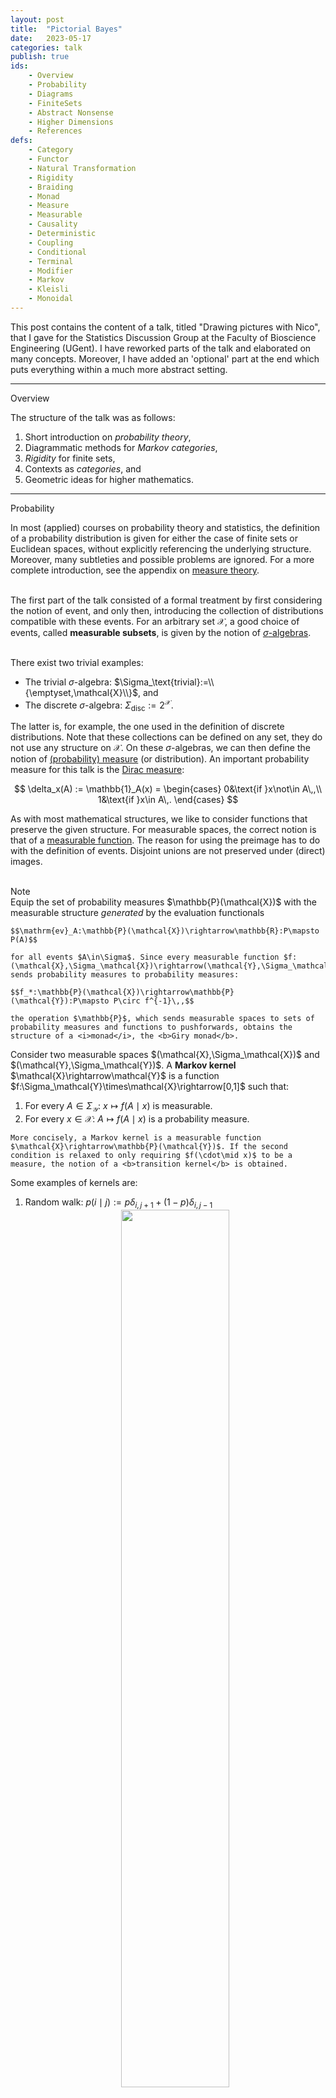 ```yaml
---
layout: post
title:  "Pictorial Bayes"
date:   2023-05-17
categories: talk
publish: true
ids:
    - Overview
    - Probability
    - Diagrams
    - FiniteSets
    - Abstract Nonsense
    - Higher Dimensions
    - References
defs:
    - Category
    - Functor
    - Natural Transformation
    - Rigidity
    - Braiding
    - Monad
    - Measure
    - Measurable
    - Causality
    - Deterministic
    - Coupling
    - Conditional
    - Terminal
    - Modifier
    - Markov
    - Kleisli
    - Monoidal
---
```


This post contains the content of a talk, titled "Drawing pictures with Nico", that I gave for the Statistics Discussion Group at the Faculty of Bioscience Engineering (UGent). I have reworked parts of the talk and elaborated on many concepts. Moreover, I have added an 'optional' part at the end which puts everything within a much more abstract setting.

<hr id = "Overview">
<div class = "nav-block"><div class = "side">Overview</div></div>

The structure of the talk was as follows:
1. Short introduction on <i>probability theory</i>,
1. Diagrammatic methods for <i>Markov categories</i>,
1. <i>Rigidity</i> for finite sets,
1. Contexts as <i>categories</i>, and
1. Geometric ideas for higher mathematics.

<hr id = "Probability">
<div class = "nav-block"><div class = "side">Probability</div></div>

In most (applied) courses on probability theory and statistics, the definition of a probability distribution is given for either the case of finite sets or Euclidean spaces, without explicitly referencing the underlying structure. Moreover, many subtleties and possible problems are ignored. For a more complete introduction, see the appendix on <a href = "{% post_url 2020-02-01-AppendixMeasures %}">measure theory</a>.<br><br>

The first part of the talk consisted of a formal treatment by first considering the notion of event, and only then, introducing the collection of distributions compatible with these events. For an arbitrary set $\mathcal{X}$, a good choice of events, called <b>measurable subsets</b>, is given by the notion of <a href = "{% post_url 2020-02-01-AppendixMeasures %}#SigmaAlgebra">$\sigma$-algebras</a>.<br><br>

There exist two trivial examples:
* The trivial $\sigma$-algebra: $\Sigma_\text{trivial}:=\\{\emptyset,\mathcal{X}\\}$, and
* The discrete $\sigma$-algebra: $\Sigma_\text{disc}:=2^\mathcal{X}$.

The latter is, for example, the one used in the definition of discrete distributions. Note that these collections can be defined on any set, they do not use any structure on $\mathcal{X}$. On these $\sigma$-algebras, we can then define the notion of <a href = "{% post_url 2020-02-01-AppendixMeasures %}#Measure">(probability) measure</a> (or distribution). An important probability measure for this talk is the <a href = "{% post_url 2020-02-01-AppendixMeasures %}#DiracMeasure">Dirac measure</a>:

$$
    \delta_x(A) := \mathbb{1}_A(x) =
    \begin{cases}
        0&\text{if }x\not\in A\,,\\
        1&\text{if }x\in A\,.
    \end{cases}
$$

As with most mathematical structures, we like to consider functions that preserve the given structure. For measurable spaces, the correct notion is that of a <a href = "{% post_url 2020-02-01-AppendixMeasures %}#MeasurableFunction">measurable function</a>. The reason for using the preimage has to do with the definition of events. Disjoint unions are not preserved under (direct) images.<br><br>

<div class = "note">
    <div class = "side">Note</div>
    Equip the set of probability measures $\mathbb{P}(\mathcal{X})$ with the measurable structure <i>generated</i> by the evaluation functionals
    
    $$\mathrm{ev}_A:\mathbb{P}(\mathcal{X})\rightarrow\mathbb{R}:P\mapsto P(A)$$
    
    for all events $A\in\Sigma$. Since every measurable function $f:(\mathcal{X},\Sigma_\mathcal{X})\rightarrow(\mathcal{Y},\Sigma_\mathcal{Y})$ sends probability measures to probability measures:

    $$f_*:\mathbb{P}(\mathcal{X})\rightarrow\mathbb{P}(\mathcal{Y}):P\mapsto P\circ f^{-1}\,,$$

    the operation $\mathbb{P}$, which sends measurable spaces to sets of probability measures and functions to pushforwards, obtains the structure of a <i>monad</i>, the <b>Giry monad</b>.
</div>

<div class = "def" text = "Markov kernel">
    Consider two measurable spaces $(\mathcal{X},\Sigma_\mathcal{X})$ and $(\mathcal{Y},\Sigma_\mathcal{Y})$. A <b>Markov kernel</b> $\mathcal{X}\rightarrow\mathcal{Y}$ is a function $f:\Sigma_\mathcal{Y}\times\mathcal{X}\rightarrow[0,1]$ such that:

<div markdown = "1">

1. For every $A\in\Sigma_\mathcal{Y}$: $x\mapsto f(A\mid x)$ is measurable.
1. For every $x\in\mathcal{X}$: $A\mapsto f(A\mid x)$ is a probability measure.

</div>
    
    More concisely, a Markov kernel is a measurable function $\mathcal{X}\rightarrow\mathbb{P}(\mathcal{Y})$. If the second condition is relaxed to only requiring $f(\cdot\mid x)$ to be a measure, the notion of a <b>transition kernel</b> is obtained.
</div>

Some examples of kernels are:
1. Random walk: $p(i\mid j) := p\delta_{i,j+1} + (1-p)\delta_{i,j-1}$
    <center>
    <img src = "{{site.baseurl}}/assets/figures/PictorialBayes/RandomWalk.webp" style = "width: 60%" class = "boxed">
    </center>
1. Identity function: $\mathbb{1}(i\mid j) := \delta_{i,j}$
    <center>
    <img src = "{{site.baseurl}}/assets/figures/PictorialBayes/Identity.webp" style = "width: 40%" class = "boxed">
    </center>
1. Measurable function: $f(i\mid j) := \delta_{i,f(j)}$
    <center>
    <img src = "{{site.baseurl}}/assets/figures/PictorialBayes/Measurable.webp" style = "width: 40%" class = "boxed">
    </center>

Integration (against a probability measure) will not be introduced in detail (even though it was necessary for this talk). Suffice it to say that it reduces to summation in the case of point masses (and discrete distributions) and to ordinary (Riemann) integrals in the case of density functions.

<hr id = "Diagrams">
<div class = "nav-block"><div class = "side">Diagrams</div></div>

The basic ingredients of any diagram are lines (or arrows):
<center>
    <img src = "{{site.baseurl}}/assets/figures/PictorialBayes/Arrow.webp" style = "width: 20%">
</center>
The convention in this post is that diagrams have to be read from <u>left to right</u>. The interpretation of arrows depends on the context:
* Set theory: functions $X\rightarrow Y$,
* Linear algebra: linear maps $X\rightarrow Y$, or
* Probability theory: Markov kernels $X\rightarrow\mathbb{P}(Y)$.

Probability measures, also called <b>states</b> in this setting, are arrows out of the one-element set $\mathbf{I}:=\\{\ast\\}$:
<center>
    <img src = "{{site.baseurl}}/assets/figures/PictorialBayes/State.webp" style = "width: 15%">
</center>
Joint states are simply indicated by multiple outgoing lines:
<center>
    <img src = "{{site.baseurl}}/assets/figures/PictorialBayes/JointState.webp" style = "width: 15%">
</center>

Given the above information, the context for a diagrammatic calculus can be fixed. The following notations will be used in the remainder:
* <b>Set</b>: Sets and ordinary functions,
* <b>Vect</b> (technically <b>FinVect</b>): (Finite-dimensional) vector spaces and linear maps,
* <b>Meas</b>: Measurable spaces and measurable functions,
* $\mathbf{Stoch}$: Probability spaces and Markov kernels,
* $\mathbf{BorelStoch}$: Borel probability spaces and Markov kernels, or
* $\mathbf{FinStoch}$: Finite probability spaces and Markov Kernels.

Concatenation of lines or arrows is, in general, given by a suitable notion of composition:
<center>
    <img src = "{{site.baseurl}}/assets/figures/PictorialBayes/Composition.webp" style = "width: 25%">
</center>
The interpretation, again, depends on the context:
* <b>Set</b>, <b>Vect</b> & <b>Meas</b>: function composition $g\circ f$, or
* $\mathbf{Stoch}$: <b>Chapman&ndash;Kolmogorov equation</b>
    \\[(g\circ f)(A\mid x) :=\int_\mathcal{Y}g(A\mid y)\,df(y\mid x)\,.\\]

Lines or arrows can also be combined in different ways:
* Parallel functions: $f\otimes g:\mathcal{X}\otimes\mathcal{X}'\rightarrow\mathcal{Y}'\otimes\mathcal{Y}'$
    <center>
    <img src = "{{site.baseurl}}/assets/figures/PictorialBayes/Parallel.webp" style = "width: 25%">
    </center>
* 'Braided' functions: $x\otimes x'\mapsto g(x')\otimes f(x)$
    <center>
    <img src = "{{site.baseurl}}/assets/figures/PictorialBayes/Braiding.webp" style = "width: 30%">
    </center>

Every measurable space $(\mathcal{X},\Sigma_{\mathcal{X}})$ admits two `structure morphisms':
* The <b>deletion map</b>: $\mathrm{del}_\mathcal{X}(x) := 1$
    <center>
    <img src = "{{site.baseurl}}/assets/figures/PictorialBayes/Dot.webp" style = "width: 15%">
    </center>
    which corresponds to integrating out a variable: $\displaystyle\int_\mathcal{Y}df(y\mid x)$
    <center>
    <img src = "{{site.baseurl}}/assets/figures/PictorialBayes/Integral.webp" style = "width: 25%">
    </center>
* The <b>copy map</b>: $\mathrm{copy}_\mathcal{X}(A\times B\mid x) := \delta_x(A)\delta_x(B)$
    <center>
    <img src = "{{site.baseurl}}/assets/figures/PictorialBayes/Comultiplication.webp" style = "width: 15%">
    </center>
    which corresponds to transporting a distribution on $\mathcal{X}$ to one on its diagonal embedding in $\mathcal{X}\otimes\mathcal{X}$.

These morphisms endow a probability space with the structure of an <i id = "Comonoid">(internal) comonoid</i>:
<center>
    <img src = "{{site.baseurl}}/assets/figures/PictorialBayes/Assoc1.webp" style = "width: 20%">
    =
    <img src = "{{site.baseurl}}/assets/figures/PictorialBayes/Assoc2.webp" style = "width: 20%">
</center>
and
<center>
    <img src = "{{site.baseurl}}/assets/figures/PictorialBayes/Dot1.webp" style = "width: 10%">
    =
    <img src = "{{site.baseurl}}/assets/figures/PictorialBayes/Line.webp" style = "width: 10%">
    =
    <img src = "{{site.baseurl}}/assets/figures/PictorialBayes/Dot2.webp" style = "width: 10%">
</center>

The idea behind comonoids can be understood by turning these diagrams around (i.e. 'inverting time'). The first equation is then simply the associativity of a multiplication map and the second equation is the unit law. (Sets with a multiplication map with these properties are also called <b>monoids</b>.) Such 'dual' definitions are a common occurrence in abstract parts of mathematics. It is a nice intuition to have!

Probability spaces are even <i>(co)commutative comonoids</i>:
<center>
    <img src = "{{site.baseurl}}/assets/figures/PictorialBayes/BraidedComulti.webp" style = "width: 20%">
    =
    <img src = "{{site.baseurl}}/assets/figures/PictorialBayes/Comulti.webp" style = "width: 10%">
</center>
More generally, contexts $\mathbf{C}$ where the structure morphisms $\mathrm{del}$ and $\mathrm{copy}$ exist and satisfy the (co)commutative comonoid conditions are called <b>Markov categories</b> or <b>copy-discard (CD) categories</b>.<br><br>

Every set admits a unique comonoid structure with respect to the Cartesian product (which can also be thought of as a tensor product for which the unit is the one-element set $\mathbf{I}$):
* Delete morphism: unique function to $\mathbf{I}$.
* Copy morphism: diagonal embedding $x\mapsto(x,x)$.
Vector spaces do not admit this diagonal comonoid structure. Can you see why? (In physics, this gives rise to the <i>no-cloning theorem</i>!)

Using the above diagrammatic rules, various notions from probability theory can be represented. Some examples will be covered below.
<div class = "def" text = "Deterministic morphism" id = "Deterministic">
    A deterministic function should always give the same result for a fixed input. Diagrammatically this corresponds to:
    <center>
        <img src = "{{site.baseurl}}/assets/figures/PictorialBayes/Det1.webp" style = "width: 15%">
        =
        <img src = "{{site.baseurl}}/assets/figures/PictorialBayes/Det2.webp" style = "width: 15%">
    </center>
    An interesting question becomes: Are all deterministic functions in $\mathbf{Stoch}$ given by measurable functions? The answer is no in general! There are pathological counterexamples. However, the statement is true for $\mathbf{BorelStoch}$ and $\mathbf{FinStoch}$.
</div>

<div class = "def" text = "Causality" id = "Causality">
    If for all functions $f,g$ and $h_1,h_2$, the relation
    <center>
        <img src = "{{site.baseurl}}/assets/figures/PictorialBayes/Causal1.webp" style = "width: 25%">
        =
        <img src = "{{site.baseurl}}/assets/figures/PictorialBayes/Causal2.webp" style = "width: 25%">
    </center>
    implies
    <center>
        <img src = "{{site.baseurl}}/assets/figures/PictorialBayes/Causal3.webp" style = "width: 25%">
        =
        <img src = "{{site.baseurl}}/assets/figures/PictorialBayes/Causal4.webp" style = "width: 25%">
    </center>
    then the context $\mathbf{C}$ is said to be causal.
</div>

<div class = "def" text = "Conditional" id = "Conditional">
    The definition of conditional distributions in $\mathbf{Stoch}$ reads as
    $$P(A,B) = \int_A P(B\mid x)\,dP(x)\,.$$
    Diagrammatically, for any context $\mathbf{C}$, this becomes:
    <center>
        <img src = "{{site.baseurl}}/assets/figures/PictorialBayes/Joint.webp" style = "width: 10%">
        =
        <img src = "{{site.baseurl}}/assets/figures/PictorialBayes/Conditional.webp" style = "width: 20%">
    </center>
    The existence of conditionals is a subtle point. In $\mathbf{Stoch}$, conditionals coincide with the notion of <i>regular conditional distributions</i>. However, these do not exist for all joint distributions. When restricting to $\mathbf{BorelStoch}$ or $\mathbf{FinStoch}$, the situation is better behaved: all conditionals exist.<br><br>
    When working with states (or functions) of higher arity, e.g. a joint state on three variables, conditioning can be done in different ways. By 'simple' diagrammatic manipulations, the following property can be proven whenever $\mathbf{C}$ has all conditionals:
    <center>
        <img src = "{{site.baseurl}}/assets/figures/PictorialBayes/Iterated1.webp" style = "width: 30%">
        =
        <img src = "{{site.baseurl}}/assets/figures/PictorialBayes/Iterated2.webp" style = "width: 30%">
    </center>
    Just for fun, this is left as an exercise to the reader ;-) <br><br>
    Note that the definition of conditionals is not reserved to states $\mathbf{I}\rightarrow\mathcal{X}\otimes\mathcal{Y}$. It can be generalized to arbitrary functions $\mathcal{Z}\rightarrow\mathcal{X}\otimes\mathcal{Y}$:
    <center>
        <img src = "{{site.baseurl}}/assets/figures/PictorialBayes/Joint-f.webp" style = "width: 10%">
        =
        <img src = "{{site.baseurl}}/assets/figures/PictorialBayes/Conditional-f.webp" style = "width: 30%">
    </center>
</div>

<div class = "def" text = "Almost surely">
    Two functions $f,g:\mathcal{Y}\rightarrow\mathcal{Z}$ are said to be <b>$p$-almost surely equal</b>, for a function $p:\mathcal{X}\rightarrow\mathcal{Y}$, if
    $$f\circ p=g\circ p\,.$$
    Diagrammatically this becomes:
    <center>
        <img src = "{{site.baseurl}}/assets/figures/PictorialBayes/AS1.webp" style = "width: 20%">
        =
        <img src = "{{site.baseurl}}/assets/figures/PictorialBayes/AS2.webp" style = "width: 20%">
    </center>
</div>

<div class = "def" text = "Couplings" id = "Coupling">
    Let $\mathbf{C}$ be a causal context admitting all conditionals. Define a context <b>Stoch(C)</b> for which a <b>probability space</b> in $\mathbf{C}$ is a pair $(\mathcal{X},\psi)$ such that $\mathcal{X}$ is an object in $\mathbf{C}$ and $\psi:\textbf{I}\rightarrow\mathcal{X}$ a state, and for which a <b>kernel</b> $(\mathcal{X},\psi_X)\rightarrow(\mathcal{Y},\psi_Y)$ is a function $f:\mathcal{X}\rightarrow\mathcal{Y}$ in $\mathbf{C}$ such that $\psi_X$-almost surely $f\circ\psi_X=\psi_Y$. If $\textbf{C}=\textbf{Stoch}$, then <b>Stoch(C)</b> is given by the context of 'couplings' (or <i>copulas</i>), i.e. that of probability spaces and joint distributions that restrict to two given marginals.
</div>

<hr id = "FiniteSets">
<div class = "nav-block"><div class = "side">Finite Sets</div></div>

From here on, attention will be restricted to finite sets, i.e. we work in $\mathbf{FinStoch}$ (unless stated otherwise). These will be equipped with the discrete $\sigma$-algebra. In this case, (probability) measures are defined by their values at points and can be written as vectors. Moreover, kernels can be expressed as matrices. To allow for some more diagrammatic freedom, functions are generalized from Markov kernels to transition kernels, where the latter need only take values in the set of measures (which can be unnormalized).<br><br>

Every object $(\mathcal{X},\Sigma_{\mathcal{X}})$ admits the structure of an <i>(internal) monoid</i>:
* Unit map: $\varepsilon_\mathcal{X}(x) := 1$
    <center>
    <img src = "{{site.baseurl}}/assets/figures/PictorialBayes/toD.webp" style = "width: 15%">
    </center>
* Multiplication map: $\mu_\mathcal{X}(x\mid i,j) := \delta_{i,x}\delta_{j,x}$
    <center>
    <img src = "{{site.baseurl}}/assets/figures/PictorialBayes/Multiplication.webp" style = "width: 15%">
    </center>

As before, this structure is commutative with respect to the (trivial) braiding. As noted in the previous section, the definition of a comonoid was dual to that of a monoid. This is clear when comparing the explicit formulas for the comultiplication and counit to the expressions above. The multiplication $\mu$ and unit $\varepsilon$, consequently, also satisfy the associativity condition and unit law. Finite probability space not only carry the structure of a monoid and comonoid, they are even compatible in an elegant way. Such objects are called <b>Frobenius monoids</b>:
<center>
    <img src = "{{site.baseurl}}/assets/figures/PictorialBayes/Frobenius1.webp" style = "width: 15%">
    =
    <img src = "{{site.baseurl}}/assets/figures/PictorialBayes/Frobenius2.webp" style = "width: 15%">
    =
    <img src = "{{site.baseurl}}/assets/figures/PictorialBayes/Frobenius3.webp" style = "width: 15%">
</center>

<div class = "def" text = "Modifier" id = "Modifier">
    The multiplication map allows us to turn states into arrows:
    <center>
        <img src = "{{site.baseurl}}/assets/figures/PictorialBayes/Modifier.webp" style = "width: 15%">
        =
        <img src = "{{site.baseurl}}/assets/figures/PictorialBayes/ModifierExplicit.webp" style = "width: 15%">
    </center>
    The state can then be recovered through the unit map:
    <center>
        <img src = "{{site.baseurl}}/assets/figures/PictorialBayes/State0.webp" style = "width: 10%">
        =
        <img src = "{{site.baseurl}}/assets/figures/PictorialBayes/ModifierDot.webp" style = "width: 10%">
    </center>
    An <b>inverse modifier</b> is simply a functional inverse to a modifier:
    <center>
        <img src = "{{site.baseurl}}/assets/figures/PictorialBayes/Inverse1.webp" style = "width: 25%">
        =
        <img src = "{{site.baseurl}}/assets/figures/PictorialBayes/Line.webp" style = "width: 10%">
        =
        <img src = "{{site.baseurl}}/assets/figures/PictorialBayes/Inverse2.webp" style = "width: 25%">
    </center>
    These are given as follows:
    $$X^{-1}(i\mid j) = \frac{1}{X(i\mid j)} = \frac{\delta_{i,j}}{P_X(i)}\,.$$
    Further below, inverse modifiers will be used to express conditionals more explicitly.
</div>

Using the different structures on a finite probability space $(\mathcal{X},\Sigma_{\mathcal{X}})$, even more diagrammatic objects can be obtained:
* <b>Cups</b>:
    <center>
        <img src = "{{site.baseurl}}/assets/figures/PictorialBayes/CupDot.webp" style = "width: 15%">
        =
        $\mathrm{coev}_\mathcal{X}(x,x') = \delta_{x,x'}$
    </center>
* <b>Caps</b>:
    <center>
        <img src = "{{site.baseurl}}/assets/figures/PictorialBayes/CapDot.webp" style = "width: 15%">
        =
        $\mathrm{ev}_\mathcal{X}(x,x') = \delta_{x,x'}$
    </center>

The cup and cap give rise to a so-called <i>rigid</i> structure (see further below) because they satisfy the <b>triangle identities</b> or <b>yanking conditions</b>:
<center>
    <img src = "{{site.baseurl}}/assets/figures/PictorialBayes/Yanking1.webp" style = "width: 10%">
    =
    <img src = "{{site.baseurl}}/assets/figures/PictorialBayes/Line.webp" style = "width: 10%">
    =
    <img src = "{{site.baseurl}}/assets/figures/PictorialBayes/Yanking2.webp" style = "width: 10%">
</center>
The reason for the term 'yanking condition' stems from the fact that the bends in the lines can be 'yanked out'.<br><br>

Although the diagonal comultiplication does not exist for vector spaces, a rigid structure exists on finite-dimensional vector spaces. For a vector space $V$, choose a basis $\\{e_i\\}\_{i\leq\dim(V)}$ and denote its dual basis by $\\{e^i\\}\_{i\leq\dim(V)}$.
* Cup: $\mathrm{coev}\_V(\lambda) := \sum_{i=1}^{\dim(V)}\lambda e^i\otimes e\_i$.
* Cap: $\mathrm{ev}_V(e_j\otimes e^i) := e^i(e\_j) = \delta^i_j$.

As an example of diagrammatic calculus, the 'bubble diagram' gives the dimension of the vector space (more generally, the trace of a linear map):
<center>
    <img src = "{{site.baseurl}}/assets/figures/PictorialBayes/Bubble.webp" style = "width: 10%">
    =
    $\sum_{i=1}^{\dim(V)} e^i(e_i) = \sum_{i=1}^{\dim(V)}\delta^i_i = \dim(V)\,.$
</center>
These constructions, and their extensions to <i>superspaces</i>, are also of importance in theoretical physics! (I might write more about this in a future post.)<br><br>

Using the cup and cap, we can also express the transposition of linear maps:
<center>
    <img src = "{{site.baseurl}}/assets/figures/PictorialBayes/Map.webp" style = "width: 15%">
    =
    <img src = "{{site.baseurl}}/assets/figures/PictorialBayes/Transpose.webp" style = "width: 10%">
</center>
Again, the proof is left as an exercise to the reader. It can easily be obtained using the expressions introduced above ;-)
<br><br>
The cups and caps of finite probability spaces can be altered using the (inverse) modifiers:
<center>
    <img src = "{{site.baseurl}}/assets/figures/PictorialBayes/ModCup.webp" style = "width: 5%">
    =
    <img src = "{{site.baseurl}}/assets/figures/PictorialBayes/CupX.webp" style = "width: 10%">
</center>
and
<center>
    <img src = "{{site.baseurl}}/assets/figures/PictorialBayes/ModCap.webp" style = "width: 5%">
    =
    <img src = "{{site.baseurl}}/assets/figures/PictorialBayes/CapX.webp" style = "width: 10%">
</center>
With the modified caps, the conditionals can be given a more explicit expression, which closely resembles the equational definition:
<center>
    <img src = "{{site.baseurl}}/assets/figures/PictorialBayes/ConditionalModifier.webp" style = "width: 20%">
    =
    <img src = "{{site.baseurl}}/assets/figures/PictorialBayes/ConditionalCap.webp" style = "width: 15%">
</center>
In the context of linear algebra, it was shown how the cups and caps allow us to express transposition by bending lines around. Using the modified cups and caps, transposition of a conditional in $\mathbf{FinStoch}$ gives Bayes' theorem:
<center>
    <img src = "{{site.baseurl}}/assets/figures/PictorialBayes/ConditionalModifier.webp" style = "width: 20%">
    =
    <img src = "{{site.baseurl}}/assets/figures/PictorialBayes/Bayes.webp" style = "width: 15%">
</center>

<hr id = "AbstractNonsense">
<div class = "nav-block"><div class = "side">Abstract Nonsense</div></div>

The previous sections should have given an idea of how diagrammatic tools can be used to study vastly different areas of mathematics and science. The reason that this is possible is not a mere coincidence. What were called 'contexts' and, more specifically, the specific contexts that were considered, all share the same structure. This section aims to introduce the terminology used to describe these structures.

<div class = "def" text = "Category" id = "Category">
A category $\mathbf{C}$ consists of two collections (in practice, these are often sets):
<div markdown = "1">
1. <b>Objects</b>: $\mathrm{ob}(\mathbf{C})$, and
1. <b>Morphisms</b>: $\mathrm{hom}(\textbf{C})$.
</div>

The collection of morphisms between two object $X,Y\in\mathrm{ob}(\mathbf{C})$ is denoted by $\hom_{\mathbf{C}}(X,Y)$ or $\mathbf{C}(X,Y)$. Morphisms $f\in\mathbf{C}(X,Y)$ are represented by arrows or lines and concatenation of lines corresponds to composition of morphisms. Hence, for the most basic diagrams, only the structure of a category is required.<br><br>

These should satisfy the following conditions:
<div markdown = "1">
1. <b>Identity</b>: For all $X\in\mathrm{ob}(\mathbf{C})$, there exists an identity morphism $\mathbb{1}_X\in\mathbf{C}(X,X)$.
1. <b>Associativity</b>: $f\circ(g\circ h) = (f\circ g)\circ h$, whenever the compositions are well-defined.
</div>
</div>

Some examples were already given after the introduction of 'lines'. Some more exotic examples are (the first 2/3 are a good exercise for drawing diagrams):
* Every <i>poset</i> (partially ordered set) is a category, where a unique morphism $x\rightarrow y$ exists whenever $x\leq y$.
* Every directed graph defines a category. (The <i>free category</i> generated by that graph.)
* The category <b>Cat</b> of <i>small categories</i>, i.e. those where $\mathrm{ob}(\mathbf{C})$ and $\mathrm{hom}(\mathbf{C})$ are sets. (The morphisms are defined below.)
* The <i>representations</i> of a (finite) group with <i>intertwiners</i> (equivariant functions) as morphisms.

Just as there are functions between sets, there are also operations between categories.
<div class = "def" text = "Functor" id = "Functor">
An operation $F:\mathbf{C}\rightarrow\mathbf{D}$ between categories such that:
<div markdown = "1">
1. $F$ maps objects $X$ to objects $FX$.
1. $F$ maps morphisms $X\rightarrow Y$ to morphisms $FX\rightarrow FY$.
1. $F$ preserves composition.
</div>
</div>

The Giry monad that assigns probability measures to measurable spaces was the first example of a functor. Some other examples are:
* The power set functor $P:\textbf{Set}\rightarrow\textbf{Set}$, which assigns power sets and (pre)images.
* The <i>Yoneda embedding</i> of an object $X\in\mathrm{ob}(\mathbf{C})$, which assigns to every other object $Y\in\mathrm{ob}(\mathbf{C})$ the morphisms $\mathbf{C}(Y,X)$. Morphisms $f$ are mapped to precompositions $-\circ f$.

The second example is one of the most foundational constructions in category theory!<br><br>

We can also define morphisms $\kappa:F\Rightarrow G$ between functors.
<div class = "def" text = "Natural transformation" id = "NaturalTransformation">
    A natural transformation $\kappa:F\Rightarrow G$ is a collection $\\{\kappa_X:FX\rightarrow GX\\}_{X\in\mathrm{ob}(\mathbf{C})}$ of morphisms such that the following commutative diagram holds for any two objects $X,Y\in\mathrm{ob}(\mathbf{C})$:
    <center>
        <img src = "{{site.baseurl}}/assets/figures/PictorialBayes/Nat.webp" style = "width: 20%">
    </center>
    These transformations are also sometimes denoted by generic indices: $\kappa_X:FX\rightarrow GX$.
</div>

Some (technical) examples are (some other examples will pop up in the next few sections):
* The identity natural transformation $F\Rightarrow F$.
* Double duals: there exists a natural transformation $\eta\_{V}:V\rightarrow V^{\*\*}$ for finite-dimensional vector spaces. (For the single dual $V\rightarrow V^*$, the transformation is 'unnatural' since it requires a choice of basis.)
* For any morphism $f:X\rightarrow Y$ there exists a natural transformation between the Yoneda embeddings of $X$ and $Y$. This is given by postcomposition $f\circ -$.

Whereas objects are represented by vertices and morphisms by lines in a diagrammatic calculus, natural transformations could be represented by filling in the area between two parallel functors (parallel here means that they have the same domain and codomain). This extension of diagrams to higher-dimensional structures will play a role at the end of this talk.<br><br>

To express parallel objects and morphisms, the structure of a tensor product needs to exist.
<div class = "def" text = "Monoidal category" id = "Monoidal">
A category $\mathbf{C}$ equipped with a (<i>bi</i>)functor $\otimes:\mathbf{C}\times\mathbf{C}\rightarrow\mathbf{C}$ and a unit object $\mathbf{I}\in\mathrm{ob}(\mathbf{C})$ satisfying the monoid conditions:
<div markdown = "1">
1. Associativity: $X\otimes(Y\otimes Z)=(X\otimes Y)\otimes Z$\pause, and
1. Unit: $X\otimes\mathbf{I}=X=\mathbf{I}\otimes X$.
</div>
In general, the associativity and unit conditions can be weakened up to a natural transformation. This will be reconsidered at the end.
</div>

In some monoidal categories, the tensor product is symmetric in a certain sense.
<div class = "def" text = "Braiding" id = "Braiding">
    A natural transformation $\sigma_{X,Y}:X\otimes Y\rightarrow Y\otimes X$. If $\sigma_{X,Y}\circ \sigma_{Y,X}=\mathbb{1}_{Y\otimes X}$, the braiding is said to be <b>symmetric</b>.
    <center>
        <img src = "{{site.baseurl}}/assets/figures/PictorialBayes/BraidUp.webp" style = "width: 25%">
        =
        <img src = "{{site.baseurl}}/assets/figures/PictorialBayes/BraidDown.webp" style = "width: 25%">
        =
        <img src = "{{site.baseurl}}/assets/figures/PictorialBayes/Braid.webp" style = "width: 25%">
    </center>
    An example of a monoidal category that is not symmetric is given by the <i>braid category</i>. (This is basically the category generated by lines and crossings.) 
</div>

For cups and caps, another structure is required.
<div class = "def" text = "Rigid category" id = "Rigidity">
    A monoidal category $\mathbf{C}$ such that for every object $X\in\mathrm{ob}(\mathbf{C})$ there exists a <b>dual</b> $X^*\in\mathrm{ob}(\mathbf{C})$ together with two natural transformations $\mathrm{coev}_X:\mathbf{I}\rightarrow X^*\otimes X$ and $\mathrm{ev}_X:X\otimes X^*\rightarrow\mathbf{I}$ satisfying the yanking conditions. A category for which rigidity fails to hold, although duals exist in the algebraic sense, is that of infinite-dimensional vector spaces. (Can you figure out why?)
</div>

It is time to relate the categorical notions to the sections on probability theory. Only one piece of data is still missing.
<div class = "def" text = "Terminal object" id = "Terminal">
    An object $1\in\mathrm{ob}(\mathbf{C})$ such that for every other object $X\in\mathrm{ob}(\mathbf{C})$, there is a unique morphism $X\rightarrow1$.
</div>

Putting everything together gives the central object of 'categorical probability theory'. 
<div class = "def" text = "Markov category" id = "Markov">
    A symmetric monoidal category with terminal monoidal unit such that every object admits the structure of an internal commutative comonoid.
</div>

To model morphisms such as Markov kernels, some more structure is needed.
<div class = "def" text = "Kleisli category" id = "Kleisli">
Consider a <b id = "Monad">monad</b>, i.e. a functor $T:\mathbf{C}\rightarrow\mathbf{C}$ with multiplication $\mu:T^2\Rightarrow T$ and unit $\mu:\mathrm{id}\Rightarrow T$ (which satisfy the dual diagrammatic properties of <a href = "#Comonoid">comonoids</a>). The <b>Kleisli category</b> $\mathrm{Kl}(T)$ has:
<div markdown = "1">
1. Objects: $\mathrm{ob}\bigl(\mathrm{Kl}(T)\bigr):=\mathrm{ob}(\mathbf{C})$, and
1. Morphisms: $\hom_{\mathrm{Kl}(T)}(X,Y):=\hom_{\mathbf{C}}(X,TY)$.
</div>
The morphisms $X\rightarrow TY$ are called <b>Kleisli morphisms</b> $X\rightarrow Y$. When $T=\mathbb{P}$ is the Giry monad, the Kleisli morphisms are exactly the Markov kernels.
</div>

All this data probably looks rather scary and technical (it is). However, it is more useful than it might appear. Many effects in computer science can be modelled using monads and Kleisli morphisms. Almost any process with 'side effects' such as I/O operations can be modelled using a monad. (People that use Haskell love this stuff.)<br><br>

If $\mathbf{C}$ is a Markov category and $T:\mathbf{C}\rightarrow\mathbf{C}$ is a monad that preserves the product and unit, $\mathrm{Kl}(T)$ is again a Markov category. Moreover, on any Cartesian monoidal category, i.e. a category where the monoidal structure is given by the Cartesian product such as in $\mathbf{Set}$, every object has a unique comonoid structure (diagonal embedding $\mu:x\mapsto x\times x$). The Giry monad $\mathbb{P}$ preserves this structure and, hence, induces a Kleisli category $\mathrm{Kl}(\mathbb{P})$ that is Markov. This is exactly the category $\mathbf{Stoch}$ of Markov kernels from before (hence the name).

<hr id = "HigherDimensions">
<div class = "nav-block"><div class = "side">Higher Dimensions</div></div>

(<i>Small</i>) Categories can be built up geometrically from triangles. This follows from the fact that for any two composable morphisms, we obtain the following diagram
<center>
    <img src = "{{site.baseurl}}/assets/figures/PictorialBayes/Simplex.webp" style = "width: 20%">
</center>
By pasting all these triangles along shared edges, (<i>small</i>) categories can be represented as <i>simplicial complexes</i>. (A <i>simplex</i> is a higher-dimensional generalization of a triangle.) If instead of being exactly equal, composition is only defined up to some higher-dimensional morphisms, a <i>2-morphism</i>, the notion of <i>quasicategory</i> is obtained. This corresponds to filling in the triangles:
<center>
    <img src = "{{site.baseurl}}/assets/figures/PictorialBayes/SimplexAlpha.webp" style = "width: 20%">
</center>
In a similar way, we could fill in pyramids (3-simplices) by 3-morphisms and so on.

<div class = "note">
    <div class = "side">Note</div>
    This might all sound very exotic, but it is not as crazy as it sounds. Consider for example the setting of quantum mechanics. If $|\psi\rangle$ is the state vector of a system, then $\alpha|\psi\rangle$ represents the same system. Hence, an operator $\mathcal{O}$ might act nontrivially (mathematically), but still give rise to the same physical state, i.e. there exists a 2-morphism $\mathcal{O}\Rightarrow\mathbb{1}$. The possibility of (symmetry) operations acting in a (mathematically) nontrivial way, but giving rise to physically indistinguishable situations has given rise to a rich field (both in physics and mathematics) called <b>gauge theory</b>. Because of these insights and the strong geometric intuition gained in the previous century, people are trying to rewrite and generalize mathematics in geometric (and <i>homotopic</i>) terms. (Some of this will be explained in a future post.)
</div>

<hr id = "References">
<div class = "nav-block"><div class = "side">References</div></div>

* Capiński, Marek, and Peter E. Kopp. (2004). <i>Measure, integral and probability.</i> Vol. 14. Springer.
* Fritz, Tobias. (2020). <i>A synthetic approach to Markov kernels, conditional independence and theorems on sufficient statistics.</i> Advances in Mathematics 370: 107239.
* Coecke, Bob, and Robert W. Spekkens. (2012). <i>Picturing classical and quantum Bayesian inference.</i> Synthese 186: 651&ndash;696.
* <a href = "http://ncatlab.org/nlab/" target = "_blank" rel = "noopener">$n$Lab</a>